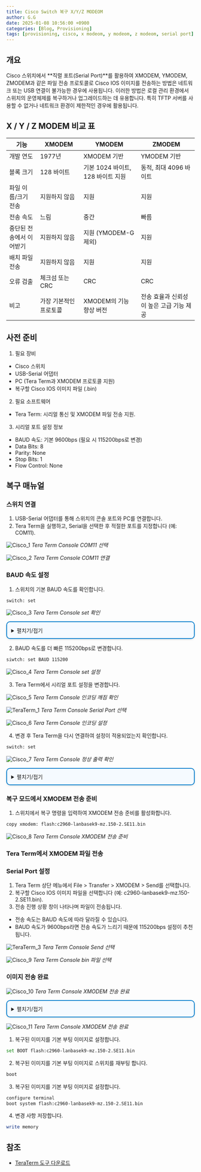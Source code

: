 ```yaml
---
title: Cisco Switch 복구 X/Y/Z MODEOM
author: G.G
date: 2025-01-08 10:56:00 +0900
categories: [Blog, Provisioning]
tags: [provisioning, cisco, x modeom, y modeom, z modeom, serial port]
---
```


## 개요
Cisco 스위치에서 **직렬 포트(Serial Port)**를 활용하여 XMODEM, YMODEM, ZMODEM과 같은 파일 전송 프로토콜로 Cisco IOS 이미지를 전송하는 방법은 네트워크 또는 USB 연결이 불가능한 경우에 사용됩니다. 이러한 방법은 로컬 관리 환경에서 스위치의 운영체제를 복구하거나 업그레이드하는 데 유용합니다. 특히 TFTP 서버를 사용할 수 없거나 네트워크 환경이 제한적인 경우에 활용됩니다.

## X / Y / Z MODEM 비교 표

| 기능                | XMODEM                        | YMODEM                             | ZMODEM                            |
|-------------------|-------------------------------|------------------------------------|-----------------------------------|
| 개발 연도            | 1977년                         | XMODEM 기반                         | YMODEM 기반                       |
| 블록 크기            | 128 바이트                     | 기본 1024 바이트, 128 바이트 지원      | 동적, 최대 4096 바이트              |
| 파일 이름/크기 전송  | 지원하지 않음                    | 지원                                | 지원                               |
| 전송 속도            | 느림                           | 중간                               | 빠름                               |
| 중단된 전송에서 이어받기 | 지원하지 않음                    | 지원 (YMODEM-G 제외)                | 지원                               |
| 배치 파일 전송       | 지원하지 않음                    | 지원                                | 지원                               |
| 오류 검출            | 체크섬 또는 CRC                  | CRC                                 | CRC                                |
| 비고                | 가장 기본적인 프로토콜            | XMODEM의 기능 향상 버전               | 전송 효율과 신뢰성이 높은 고급 기능 제공 |

## 사전 준비
1. 필요 장비
- Cisco 스위치
- USB-Serial 어댑터
- PC (Tera Term과 XMODEM 프로토콜 지원)
- 복구할 Cisco IOS 이미지 파일 (.bin)
2. 필요 소프트웨어
- Tera Term: 시리얼 통신 및 XMODEM 파일 전송 지원.
3. 시리얼 포트 설정 정보
- BAUD 속도: 기본 9600bps (필요 시 115200bps로 변경)
- Data Bits: 8
- Parity: None
- Stop Bits: 1
- Flow Control: None

## 복구 매뉴얼

### 스위치 연결
1. USB-Serial 어댑터를 통해 스위치의 콘솔 포트와 PC를 연결합니다.
2. Tera Term을 실행하고, Serial을 선택한 후 적절한 포트를 지정합니다 (예: COM11).

![Cisco_1](/assets/img/2025-01-13/Cisco-1.jpg)
_Tera Term Console COM11 선택_

![Cisco_2](/assets/img/2025-01-13/Cisco-2.jpg)
_Tera Term Console COM11 연결_

### BAUD 속도 설정
1.  스위치의 기본 BAUD 속도를 확인합니다.

```bash
switch: set
```

![Cisco_3](/assets/img/2025-01-13/Cisco-3.jpg)
_Tera Term Console set 확인_

<details markdown="block" style="margin: 1em 0; padding: 0.8em; border: 2px solid #007acc; border-radius: 10px; background-color: #f5faff; box-shadow: 0 2px 5px rgba(0, 0, 0, 0.1);">
  <summary>
    펼치기/접기
  </summary>
  
```bash
BAUD=9600
BOOT=flash:c2960-lanbasek9-mz.150-2.SE11.bin
CLEI_CODE_NUMBER=COM4A10BRB
MAC_ADDR=00:1C:F9:52:FD:00
MODEL_NUM=WS-C2960G-48TC-L
MODEL_REVISION_NUM=C0
MOTHERBOARD_ASSEMBLY_NUM=73-10300-07
MOTHERBOARD_REVISION_NUM=A0
MOTHERBOARD_SERIAL_NUM=FOC11292QVH
POWER_SUPPLY_PART_NUM=341-0098-02
POWER_SUPPLY_SERIAL_NUM=AZS112910S3
SDM_TEMPLATE_ID=0
SWITCH_PRIORITY=1
SYSTEM_SERIAL_NUM=FOC1129ZAJD
TAN_NUM=800-27071-02
TAN_REVISION_NUMBER=A0
VERSION_ID=V02
```

</details>

2. BAUD 속도를 더 빠른 115200bps로 변경합니다.

```bash
siwtch: set BAUD 115200
```

![Cisco_4](/assets/img/2025-01-13/Cisco-4.jpg)
_Tera Term Console set 설정_

3. Tera Term에서 시리얼 포트 설정을 변경합니다.

![Cisco_5](/assets/img/2025-01-13/Cisco-5.jpg)
_Tera Term Console 인코딩 깨짐 확인_

![TeraTerm_1](/assets/img/2025-01-08/TeraTerm_1.png)
_Tera Term Console Serial Port 선택_

![Cisco_6](/assets/img/2025-01-13/Cisco-6.jpg)
_Tera Term Console 인코딩 설정_

4. 변경 후 Tera Term을 다시 연결하여 설정이 적용되었는지 확인합니다.

```bash
switch: set
```

![Cisco_7](/assets/img/2025-01-13/Cisco-7.jpg)
_Tera Term Console 정상 출력 확인_

<details markdown="block" style="margin: 1em 0; padding: 0.8em; border: 2px solid #007acc; border-radius: 10px; background-color: #f5faff; box-shadow: 0 2px 5px rgba(0, 0, 0, 0.1);">
  <summary>
    펼치기/접기
  </summary>
  
```bash
BAUD=115200
BOOT=flash:c2960-lanbasek9-mz.150-2.SE11.bin
CLEI_CODE_NUMBER=COM4A10BRB
MAC_ADDR=00:1C:F9:52:FD:00
MODEL_NUM=WS-C2960G-48TC-L
MODEL_REVISION_NUM=C0
MOTHERBOARD_ASSEMBLY_NUM=73-10300-07
MOTHERBOARD_REVISION_NUM=A0
MOTHERBOARD_SERIAL_NUM=FOC11292QVH
POWER_SUPPLY_PART_NUM=341-0098-02
POWER_SUPPLY_SERIAL_NUM=AZS112910S3
SDM_TEMPLATE_ID=0
SWITCH_PRIORITY=1
SYSTEM_SERIAL_NUM=FOC1129ZAJD
TAN_NUM=800-27071-02
TAN_REVISION_NUMBER=A0
VERSION_ID=V02
```

</details>

### 복구 모드에서 XMODEM 전송 준비
1. 스위치에서 복구 명령을 입력하여 XMODEM 전송 준비를 활성화합니다.

```bash
copy xmodem: flash:c2960-lanbasek9-mz.150-2.SE11.bin
```

![Cisco_8](/assets/img/2025-01-13/Cisco-8.jpg)
_Tera Term Console XMODEM 전송 준비_

### Tera Term에서 XMODEM 파일 전송

### Serial Port 설정
1. Tera Term 상단 메뉴에서 File > Transfer > XMODEM > Send를 선택합니다.
2. 복구할 Cisco IOS 이미지 파일을 선택합니다 (예: c2960-lanbasek9-mz.150-2.SE11.bin).
3. 전송 진행 상황 창이 나타나며 파일이 전송됩니다.
- 전송 속도는 BAUD 속도에 따라 달라질 수 있습니다.
- BAUD 속도가 9600bps라면 전송 속도가 느리기 때문에 115200bps 설정이 추천됩니다.

![TeraTerm_3](/assets/img/2025-01-08/TeraTerm_3.png)
_Tera Term Console Send 선택_

![Cisco_9](/assets/img/2025-01-13/Cisco-9.jpg)
_Tera Term Console bin 파일 선택_

### 이미지 전송 완료

![Cisco_10](/assets/img/2025-01-13/Cisco-10.jpg)
_Tera Term Console XMODEM 전송 완료_

<details markdown="block" style="margin: 1em 0; padding: 0.8em; border: 2px solid #007acc; border-radius: 10px; background-color: #f5faff; box-shadow: 0 2px 5px rgba(0, 0, 0, 0.1);">
  <summary>
    펼치기/접기
  </summary>
  
```bash
Begin the Xmodem or Xmodem-1K transfer now...
C.........................................................................................................................................................................................................................................................................................................................................................................................................................................................................................................................................................................................................................................................................................................................................................................................................................................................................................................................................................................................................................................................................................................................................................................................................................................................................................................................................................................................................................................................................................................................................................................................................................................................................................................................................................................................................................................................................................................................................................................................................................................................................................................................................................................................................................................................................................................................................................................................................................................................................................................................................................................................................................................................................................................................................................................................................................................................................................................................................................................................................
File "xmodem:" successfully copied to "flash:c2960-lanbasek9-mz.150-2.SE11.bin"
```

</details>

![Cisco_11](/assets/img/2025-01-13/Cisco-11.jpg)
_Tera Term Console XMODEM 전송 완료_

1. 복구된 이미지를 기본 부팅 이미지로 설정합니다.

```bash
set BOOT flash:c2960-lanbasek9-mz.150-2.SE11.bin
```

2. 복구된 이미지를 기본 부팅 이미지로 스위치를 재부팅 합니다.

```bash
boot
```

3. 복구된 이미지를 기본 부팅 이미지로 설정합니다.

```bash
configure terminal
boot system flash:c2960-lanbasek9-mz.150-2.SE11.bin
```

4. 변경 사항 저장합니다.

```bash
write memory
```

## 참조
- [TeraTerm 도구 다운로드](https://github.com/TeraTermProject/teraterm/releases)
